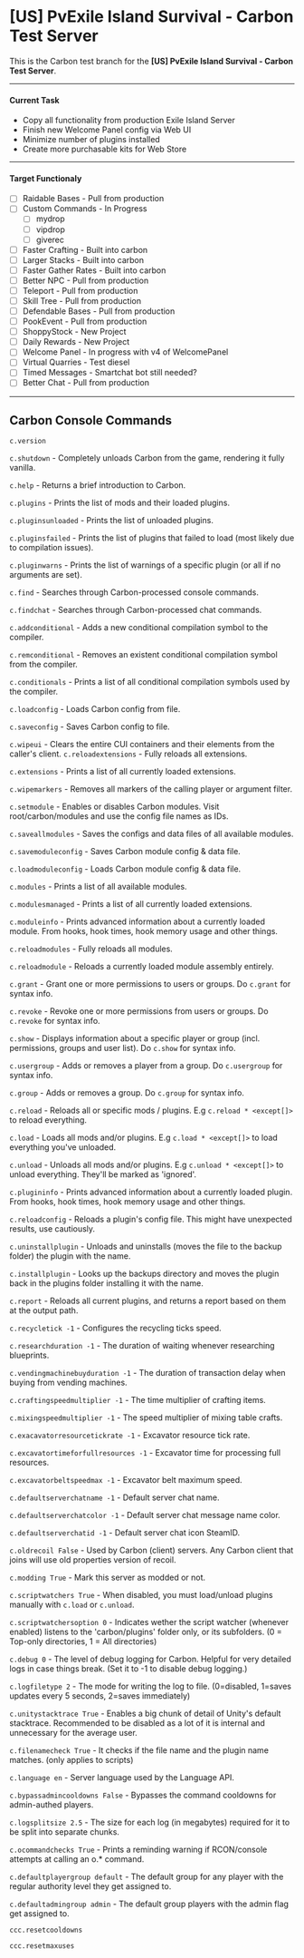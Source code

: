# [US] PvExile Island Survival - Carbon Test Server
This is the Carbon test branch for the **[US] PvExile Island Survival - Carbon Test Server**.

---

#### Current Task
- Copy all functionality from production Exile Island Server
- Finish new Welcome Panel config via Web UI
- Minimize number of plugins installed
- Create more purchasable kits for Web Store

---

#### Target Functionaly
- [ ] Raidable Bases - Pull from production
- [ ] Custom Commands - In Progress
    - [ ] mydrop
    - [ ] vipdrop
    - [ ] giverec
- [ ] Faster Crafting - Built into carbon
- [ ] Larger Stacks - Built into carbon
- [ ] Faster Gather Rates - Built into carbon
- [ ] Better NPC - Pull from production
- [ ] Teleport - Pull from production
- [ ] Skill Tree - Pull from production
- [ ] Defendable Bases - Pull from production
- [ ] PookEvent - Pull from production
- [ ] ShoppyStock - New Project
- [ ] Daily Rewards - New Project
- [ ] Welcome Panel - In progress with v4 of WelcomePanel
- [ ] Virtual Quarries - Test diesel
- [ ] Timed Messages - Smartchat bot still needed?
- [ ] Better Chat - Pull from production

---

## Carbon Console Commands
``c.version``

``c.shutdown`` - Completely unloads Carbon from the game, rendering it fully vanilla.

``c.help`` - Returns a brief introduction to Carbon.

``c.plugins`` - Prints the list of mods and their loaded plugins.

``c.pluginsunloaded`` - Prints the list of unloaded plugins.

``c.pluginsfailed`` - Prints the list of plugins that failed to load (most likely due to compilation issues).

``c.pluginwarns`` - Prints the list of warnings of a specific plugin (or all if no arguments are set).

``c.find`` - Searches through Carbon-processed console commands.

``c.findchat`` - Searches through Carbon-processed chat commands.

``c.addconditional`` - Adds a new conditional compilation symbol to the compiler.

``c.remconditional`` - Removes an existent conditional compilation symbol from the compiler.

``c.conditionals`` - Prints a list of all conditional compilation symbols used by the compiler.

``c.loadconfig`` - Loads Carbon config from file.

``c.saveconfig`` - Saves Carbon config to file.

``c.wipeui`` - Clears the entire CUI containers and their elements from the caller's client.
``c.reloadextensions`` - Fully reloads all extensions.

``c.extensions`` - Prints a list of all currently loaded extensions.

``c.wipemarkers`` - Removes all markers of the calling player or argument filter.

``c.setmodule`` - Enables or disables Carbon modules. Visit root/carbon/modules and use the config file names as IDs.

``c.saveallmodules`` - Saves the configs and data files of all available modules.

``c.savemoduleconfig`` - Saves Carbon module config & data file.

``c.loadmoduleconfig`` - Loads Carbon module config & data file.

``c.modules`` - Prints a list of all available modules.

``c.modulesmanaged`` - Prints a list of all currently loaded extensions.

``c.moduleinfo`` - Prints advanced information about a currently loaded module. From hooks, hook times, hook memory usage and other things.

``c.reloadmodules`` - Fully reloads all modules.

``c.reloadmodule`` - Reloads a currently loaded module assembly entirely.

``c.grant`` - Grant one or more permissions to users or groups. Do `c.grant` for syntax info.

``c.revoke`` - Revoke one or more permissions from users or groups. Do `c.revoke` for syntax info.

``c.show`` - Displays information about a specific player or group (incl. permissions, groups and user list). Do `c.show` for syntax info.

``c.usergroup`` - Adds or removes a player from a group. Do `c.usergroup` for syntax info.

``c.group`` - Adds or removes a group. Do `c.group` for syntax info.

``c.reload`` - Reloads all or specific mods / plugins. E.g `c.reload * <except[]>` to reload everything.

``c.load`` - Loads all mods and/or plugins. E.g `c.load * <except[]>` to load everything you've unloaded.

``c.unload`` - Unloads all mods and/or plugins. E.g `c.unload * <except[]>` to unload everything. They'll be marked as 'ignored'.

``c.plugininfo`` - Prints advanced information about a currently loaded plugin. From hooks, hook times, hook memory usage and other things.

``c.reloadconfig`` - Reloads a plugin's config file. This might have unexpected results, use cautiously.

``c.uninstallplugin`` - Unloads and uninstalls (moves the file to the backup folder) the plugin with the name.

``c.installplugin`` - Looks up the backups directory and moves the plugin back in the plugins folder installing it with the name.

``c.report`` - Reloads all current plugins, and returns a report based on them at the output path.

``c.recycletick -1`` - Configures the recycling ticks speed.

``c.researchduration -1`` - The duration of waiting whenever researching blueprints.

``c.vendingmachinebuyduration -1`` - The duration of transaction delay when buying from vending machines.

``c.craftingspeedmultiplier -1`` - The time multiplier of crafting items.

``c.mixingspeedmultiplier -1`` - The speed multiplier of mixing table crafts.

``c.exacavatorresourcetickrate -1`` - Excavator resource tick rate.

``c.excavatortimeforfullresources -1`` - Excavator time for processing full resources.

``c.excavatorbeltspeedmax -1`` - Excavator belt maximum speed.

``c.defaultserverchatname -1`` - Default server chat name.

``c.defaultserverchatcolor -1`` - Default server chat message name color.

``c.defaultserverchatid -1`` - Default server chat icon SteamID.

``c.oldrecoil False`` - Used by Carbon (client) servers. Any Carbon client that joins will use old properties version of recoil.

``c.modding True`` - Mark this server as modded or not.

``c.scriptwatchers True`` - When disabled, you must load/unload plugins manually with `c.load` or `c.unload`.

``c.scriptwatchersoption 0`` - Indicates wether the script watcher (whenever enabled) listens to the 'carbon/plugins' folder only, or its subfolders. (0 = Top-only directories, 1 = All directories)

``c.debug 0`` - The level of debug logging for Carbon. Helpful for very detailed logs in case things break. (Set it to -1 to disable debug logging.)

``c.logfiletype 2`` - The mode for writing the log to file. (0=disabled, 1=saves updates every 5 seconds, 2=saves immediately)

``c.unitystacktrace True`` - Enables a big chunk of detail of Unity's default stacktrace. Recommended to be disabled as a lot of it is internal and unnecessary for the average user.

``c.filenamecheck True`` - It checks if the file name and the plugin name matches. (only applies to scripts)

``c.language en`` - Server language used by the Language API.

``c.bypassadmincooldowns False`` - Bypasses the command cooldowns for admin-authed players.

``c.logsplitsize 2.5`` - The size for each log (in megabytes) required for it to be split into separate chunks.

``c.ocommandchecks True`` - Prints a reminding warning if RCON/console attempts at calling an o.* command.

``c.defaultplayergroup default`` - The default group for any player with the regular authority level they get assigned to.

``c.defaultadmingroup admin`` - The default group players with the admin flag get assigned to.

``ccc.resetcooldowns``

``ccc.resetmaxuses``

